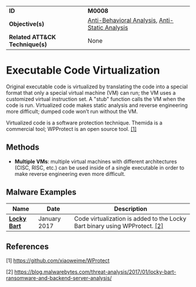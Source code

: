 |||
|---------|------------------------|
|**ID**|**M0008**|
|**Objective(s)**| [Anti-Behavioral Analysis](https://github.com/MBCProject/mbc-markdown/tree/master/anti-behavioral-analysis), [Anti-Static Analysis](https://github.com/MBCProject/mbc-markdown/tree/master/anti-static-analysis)|
|**Related ATT&CK Technique(s)**|None|


Executable Code Virtualization
==============================
Original executable code is virtualized by translating the code into a special format that only a special virtual machine (VM) can run; the VM uses a customized virtual instruction set. A "stub" function calls the VM when the code is run. Virtualized code makes static analysis and reverse engineering more difficult; dumped code won’t run without the VM.

Virtualized code is a software protection technique. Themida is a commercial tool; WPProtect is an open source tool. [[1]](#1) 

Methods
-------
* **Multiple VMs**: multiple virtual machines with different architectures (CISC, RISC, etc.) can be used inside of a single executable in order to make reverse engineering even more difficult.

Malware Examples
----------------
|Name|Date|Description|
|-----------------------------|--------|-----------------------------|
|[**Locky Bart**](https://github.com/MBCProject/mbc-markdown/blob/master/xample-malware/locky-bart.md)|January 2017|Code virtualization is added to the Locky Bart binary using WPProtect. [[2]](#2)|

References
----------
<a name="1">[1]</a> https://github.com/xiaoweime/WProtect

<a name="2">[2]</a> https://blog.malwarebytes.com/threat-analysis/2017/01/locky-bart-ransomware-and-backend-server-analysis/

